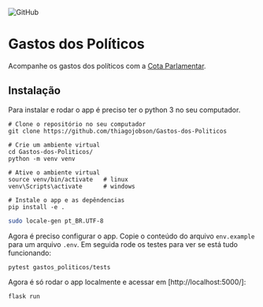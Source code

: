 ![GitHub](https://img.shields.io/github/license/thiagojobson/Gastos-dos-Politicos)

# Gastos dos Políticos

Acompanhe os gastos dos políticos com a [Cota Parlamentar](https://www.camara.leg.br/transparencia/gastos-parlamentares).

## Instalação

Para instalar e rodar o app é preciso ter o python 3 no seu computador.

```
# Clone o repositório no seu computador
git clone https://github.com/thiagojobson/Gastos-dos-Politicos

# Crie um ambiente virtual
cd Gastos-dos-Politicos/
python -m venv venv

# Ative o ambiente virtual
source venv/bin/activate   # linux
venv\Scripts\activate      # windows

# Instale o app e as depêndencias
pip install -e .
```

```bash
sudo locale-gen pt_BR.UTF-8
```

Agora é preciso configurar o app. Copie o conteúdo do arquivo `env.example` para um arquivo `.env`.
Em seguida rode os testes para ver se está tudo funcionando:

```
pytest gastos_politicos/tests
```

Agora é só rodar o app localmente e acessar em [http://localhost:5000/]:

```
flask run
```
